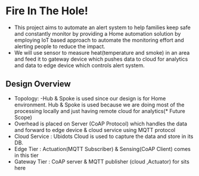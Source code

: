 # Fire In The Hole!

* This project aims to automate an alert system to help families keep safe and constantly monitor by providing a Home automation solution by employing IoT based approach to automate the monitoring effort and alerting people to reduce the impact.
* We will use sensor to measure heat(temperature and smoke) in an area and feed it to gateway device which pushes data to cloud for analytics and data to edge device which controls alert system.


## Design Overview
* Topology: -Hub & Spoke is used since our design is for Home environment.
Hub & Spoke is used because we are doing most of the processing locally and just having remote cloud for analytics(* Future Scope)
* Overhead is placed on Server (CoAP Protocol) which handles the data and forward to edge device & cloud service using MQTT protocol
* Cloud Service : Ubidots Cloud is used to capture the data and store in its DB.
* Edge Tier : Actuation(MQTT Subscriber) & Sensing(CoAP Client) comes in this tier
* Gateway Tier : CoAP server & MQTT publisher (cloud ,Actuator) for sits here
